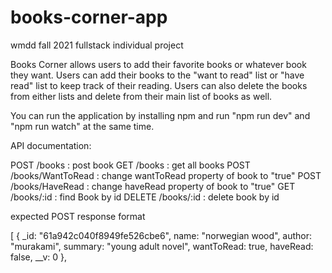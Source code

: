 # books-corner-app

wmdd fall 2021 fullstack individual project

Books Corner allows users to add their favorite books or whatever book they want. Users can add their books to the "want to read" list or "have read" list to keep track of their reading. Users can also delete the books from either lists and delete from their main list of books as well.

You can run the application by installing npm and run "npm run dev" and "npm run watch" at the same time.

API documentation:

POST /books : post book
GET /books : get all books
POST /books/WantToRead : change wantToRead property of book to "true"
POST /books/HaveRead : change haveRead property of book to "true"
GET /books/:id : find Book by id
DELETE /books/:id : delete book by id

expected POST response format

[
{
\_id: "61a942c040f8949fe526cbe6",
name: "norwegian wood",
author: "murakami",
summary: "young adult novel",
wantToRead: true,
haveRead: false,
\_\_v: 0
},
